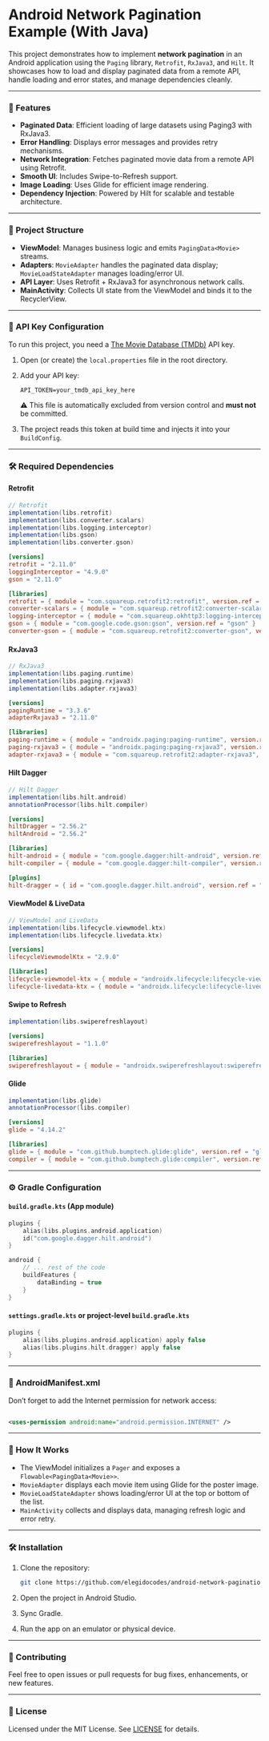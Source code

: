 # Android Network Pagination Example (With Java)

This project demonstrates how to implement **network pagination** in an Android application using the `Paging` library, `Retrofit`, `RxJava3`, and `Hilt`. It showcases how to load and display
paginated data from a remote API, handle loading and error states, and manage dependencies cleanly.

---

### 🚀 Features

* **Paginated Data**: Efficient loading of large datasets using Paging3 with RxJava3.
* **Error Handling**: Displays error messages and provides retry mechanisms.
* **Network Integration**: Fetches paginated movie data from a remote API using Retrofit.
* **Smooth UI**: Includes Swipe-to-Refresh support.
* **Image Loading**: Uses Glide for efficient image rendering.
* **Dependency Injection**: Powered by Hilt for scalable and testable architecture.

---

### 🧱 Project Structure

* **ViewModel**: Manages business logic and emits `PagingData<Movie>` streams.
* **Adapters**: `MovieAdapter` handles the paginated data display; `MovieLoadStateAdapter` manages loading/error UI.
* **API Layer**: Uses Retrofit + RxJava3 for asynchronous network calls.
* **MainActivity**: Collects UI state from the ViewModel and binds it to the RecyclerView.

---

### 🔐 API Key Configuration

To run this project, you need a [The Movie Database (TMDb)](https://www.themoviedb.org/) API key.

1. Open (or create) the `local.properties` file in the root directory.
2. Add your API key:

    ```properties
   API_TOKEN=your_tmdb_api_key_here
   ```

   ⚠️ This file is automatically excluded from version control and **must not** be committed.

3. The project reads this token at build time and injects it into your `BuildConfig`.

---

### 🛠 Required Dependencies

#### Retrofit

```gradle
// Retrofit
implementation(libs.retrofit)
implementation(libs.converter.scalars)
implementation(libs.logging.interceptor)
implementation(libs.gson)
implementation(libs.converter.gson)
```

```toml
[versions]
retrofit = "2.11.0"
loggingInterceptor = "4.9.0"
gson = "2.11.0"

[libraries]
retrofit = { module = "com.squareup.retrofit2:retrofit", version.ref = "retrofit" }
converter-scalars = { module = "com.squareup.retrofit2:converter-scalars", version.ref = "retrofit" }
logging-interceptor = { module = "com.squareup.okhttp3:logging-interceptor", version.ref = "loggingInterceptor" }
gson = { module = "com.google.code.gson:gson", version.ref = "gson" }
converter-gson = { module = "com.squareup.retrofit2:converter-gson", version.ref = "retrofit" }
```

#### RxJava3

```gradle
// RxJava3
implementation(libs.paging.runtime)
implementation(libs.paging.rxjava3)
implementation(libs.adapter.rxjava3)
```

```toml
[versions]
pagingRuntime = "3.3.6"
adapterRxjava3 = "2.11.0"

[libraries]
paging-runtime = { module = "androidx.paging:paging-runtime", version.ref = "pagingRuntime" }
paging-rxjava3 = { module = "androidx.paging:paging-rxjava3", version.ref = "pagingRuntime" }
adapter-rxjava3 = { module = "com.squareup.retrofit2:adapter-rxjava3", version.ref = "adapterRxjava3" }
```

#### Hilt Dagger

```gradle
// Hilt Dagger
implementation(libs.hilt.android)
annotationProcessor(libs.hilt.compiler)
```

```toml
[versions]
hiltDragger = "2.56.2"
hiltAndroid = "2.56.2"

[libraries]
hilt-android = { module = "com.google.dagger:hilt-android", version.ref = "hiltAndroid" }
hilt-compiler = { module = "com.google.dagger:hilt-compiler", version.ref = "hiltAndroid" }

[plugins]
hilt-dragger = { id = "com.google.dagger.hilt.android", version.ref = "hiltDragger" }
```

#### ViewModel & LiveData

```gradle
// ViewModel and LiveData
implementation(libs.lifecycle.viewmodel.ktx)
implementation(libs.lifecycle.livedata.ktx)
```

```toml
[versions]
lifecycleViewmodelKtx = "2.9.0"

[libraries]
lifecycle-viewmodel-ktx = { module = "androidx.lifecycle:lifecycle-viewmodel-ktx", version.ref = "lifecycleViewmodelKtx" }
lifecycle-livedata-ktx = { module = "androidx.lifecycle:lifecycle-livedata-ktx", version.ref = "lifecycleViewmodelKtx" }
```

#### Swipe to Refresh

```gradle
implementation(libs.swiperefreshlayout)
```

```toml
[versions]
swiperefreshlayout = "1.1.0"

[libraries]
swiperefreshlayout = { module = "androidx.swiperefreshlayout:swiperefreshlayout", version.ref = "swiperefreshlayout" }
```

#### Glide

```gradle
implementation(libs.glide)
annotationProcessor(libs.compiler)
```

```toml
[versions]
glide = "4.14.2"

[libraries]
glide = { module = "com.github.bumptech.glide:glide", version.ref = "glide" }
compiler = { module = "com.github.bumptech.glide:compiler", version.ref = "glide" }
```

---

### ⚙️ Gradle Configuration

#### `build.gradle.kts` (App module)

```kotlin
plugins {
    alias(libs.plugins.android.application)
    id("com.google.dagger.hilt.android")
}

android {
    // ... rest of the code
    buildFeatures {
        dataBinding = true
    }
}
```

#### `settings.gradle.kts` or project-level `build.gradle.kts`

```kotlin
plugins {
    alias(libs.plugins.android.application) apply false
    alias(libs.plugins.hilt.dragger) apply false
}
```

---

### 📱 AndroidManifest.xml

Don’t forget to add the Internet permission for network access:

```xml

<uses-permission android:name="android.permission.INTERNET" />
```

---

### 🧪 How It Works

* The ViewModel initializes a `Pager` and exposes a `Flowable<PagingData<Movie>>`.
* `MovieAdapter` displays each movie item using Glide for the poster image.
* `MovieLoadStateAdapter` shows loading/error UI at the top or bottom of the list.
* `MainActivity` collects and displays data, managing refresh logic and error retry.

---

### 🛠️ Installation

1. Clone the repository:

   ```bash
   git clone https://github.com/elegidocodes/android-network-pagination-with-java.git
   ```

2. Open the project in Android Studio.

3. Sync Gradle.

4. Run the app on an emulator or physical device.

---

### 🤝 Contributing

Feel free to open issues or pull requests for bug fixes, enhancements, or new features.

---

### 📄 License

Licensed under the MIT License. See [LICENSE](https://mit-license.org/) for details.
